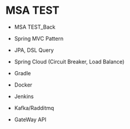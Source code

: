 # MSA TEST

- MSA TEST_Back

- Spring MVC Pattern
- JPA, DSL Query
- Spring Cloud (Circuit Breaker, Load Balance)
- Gradle
- Docker
- Jenkins
- Kafka/Radditmq
- GateWay API







